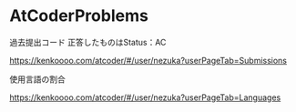 # AtCoderProblems


過去提出コード  正答したものはStatus：AC

https://kenkoooo.com/atcoder/#/user/nezuka?userPageTab=Submissions


使用言語の割合

https://kenkoooo.com/atcoder/#/user/nezuka?userPageTab=Languages